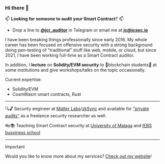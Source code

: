### Hi there 👋

📫 **Looking for someone to audit your Smart Contract**? 📫
* Drop a line to **[@jcr_auditor](https://t.me/jcr_auditor)** in Telegram or email me at **jc@jcsec.io**  

I have been breaking things professionally since early 2016. My whole career has been focused on offensive security with a strong background doing pen-testing of "traditional" stuff like web, mobile, or cloud, but since 2021, I have been working full-time as a Smart Contract auditor.

In addition, I **lecture** on **Solidity/EVM security** to 🌱blockchain students🌱 at some institutions and give workshops/talks on the topic occasionally.

Current expertise:
- Solidity/EVM
- CosmWasm smart contracts, Rust 

---

:mag::unlock: Security engineer at [Matter Labs](https://matter-labs.io/)/[zkSync](https://zksync.io/) and available for ["private audits"](https://jcsec.io/services/) as a freelance security researcher as well. 

:eyeglasses::books: Teaching Smart Contract security at [University of Malaga](https://www.nics.uma.es/Blockchain/) and [IEBS bussiness school](https://www.iebschool.com/programas/master-en-blockchain-y-criptoactivos/)

---

> [!IMPORTANT] 
> Would you like to know more about my services?
> [Check out my website](https://jcsec.io/)!

